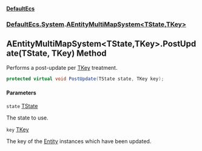 #### [DefaultEcs](DefaultEcs.md 'DefaultEcs')
### [DefaultEcs.System](DefaultEcs.md#DefaultEcs.System 'DefaultEcs.System').[AEntityMultiMapSystem&lt;TState,TKey&gt;](AEntityMultiMapSystem_TState,TKey_.md 'DefaultEcs.System.AEntityMultiMapSystem<TState,TKey>')

## AEntityMultiMapSystem<TState,TKey>.PostUpdate(TState, TKey) Method

Performs a post-update per [TKey](AEntityMultiMapSystem_TState,TKey_.md#DefaultEcs.System.AEntityMultiMapSystem_TState,TKey_.TKey 'DefaultEcs.System.AEntityMultiMapSystem<TState,TKey>.TKey') treatment.

```csharp
protected virtual void PostUpdate(TState state, TKey key);
```
#### Parameters

<a name='DefaultEcs.System.AEntityMultiMapSystem_TState,TKey_.PostUpdate(TState,TKey).state'></a>

`state` [TState](AEntityMultiMapSystem_TState,TKey_.md#DefaultEcs.System.AEntityMultiMapSystem_TState,TKey_.TState 'DefaultEcs.System.AEntityMultiMapSystem<TState,TKey>.TState')

The state to use.

<a name='DefaultEcs.System.AEntityMultiMapSystem_TState,TKey_.PostUpdate(TState,TKey).key'></a>

`key` [TKey](AEntityMultiMapSystem_TState,TKey_.md#DefaultEcs.System.AEntityMultiMapSystem_TState,TKey_.TKey 'DefaultEcs.System.AEntityMultiMapSystem<TState,TKey>.TKey')

The key of the [Entity](Entity.md 'DefaultEcs.Entity') instances which have been updated.